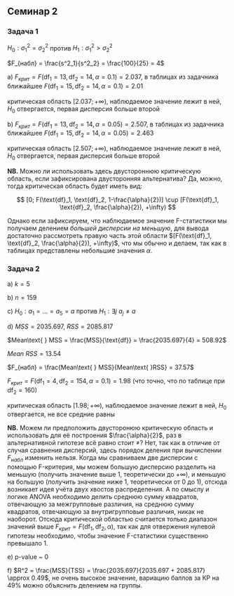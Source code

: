 ## Семинар 2

### Задача 1

$H_0: \sigma^2_1 = \sigma^2_2$ против $H_1: \sigma^2_1 > \sigma^2_2$

$F_{набл} = \frac{s^2_1}{s^2_2} = \frac{100}{25} = 4$

a) $F_{крит} = F(\text{df}_1 = 13, \text{df}_2 = 14, \alpha = 0.1) = 2.037$, в таблицах из задачника ближайшее $F(\text{df}_1 = 15, \text{df}_2 = 14, \alpha = 0.1) = 2.01$

критическая область $[2.037; +\infty)$, наблюдаемое значение лежит в ней, $H_0$ отвергается, первая дисперсия больше второй

b) $F_{крит} = F(\text{df}_1 = 13, \text{df}_2 = 14, \alpha = 0.05) = 2.507$, в таблицах из задачника ближайшее $F(\text{df}_1 = 15, \text{df}_2 = 14, \alpha = 0.05) = 2.463$

критическая область $[2.507; +\infty)$, наблюдаемое значение лежит в ней, $H_0$ отвергается, первая дисперсия больше второй

**NB.** Можно ли использовать здесь двустороннюю критическую область, если зафиксирована двусторонняя альтернатива? 
Да, можно, тогда критическая область будет иметь вид:

$$
[0; F(\text{df}_1, \text{df}_2, 1-\frac{\alpha}{2})] \cup [F(\text{df}_1, \text{df}_2, \frac{\alpha}{2}), +\infty)
$$

Однако если зафиксируем, что наблюдаемое значение F-статистики мы получаем делением *большей дисперсии на меньшую*, для вывода 
достаточно рассмотреть правую часть этой области $[F(\text{df}_1, \text{df}_2, \frac{\alpha}{2}), +\infty)$, что мы обычно и делаем, 
так как в таблицах представлены небольшие значения $\alpha$.

### Задача 2

a) $k = 5$

b) $n = 159$

c) $H_0: a_1  = \dots = a_5 = a$ против $H_1: \exists j \text{ } a_j \ne a$

d) $MSS = 2035.697$, $RSS = 2085.817$

$Mean\text{ } MSS = \frac{MSS}{\text{df}} = \frac{2035.697}{4} = 508.92$

$Mean\text{ } RSS = 13.54$

$F_{набл} = \frac{Mean\text{ } MSS}{Mean\text{ }RSS} = 37.57$

$F_{крит} = F(\text{df}_1 = 4, \text{df}_2 = 154, \alpha = 0.1) = 1.98$ (что точно, что по таблице при $\text{df}_2 = 160$)

критическая область $[1.98; +\infty)$, наблюдаемое значение лежит в ней, $H_0$ отвергается, не все средние равны

**NB.** Можем ли предположить двусторонюю критическую область и использовать для её построения $\frac{\alpha}{2}$, раз в альтернативной гипотезе всё равно стоит $\ne$? 
Нет, так как в отличие от случая сравнения дисперсий, здесь порядок деления при вычислении $F_{набл}$ изменить нельзя. Когда мы сравниваем две дисперсии с помощью F-критерия, 
мы можем большую дисперсию разделить на меньшую (получить значение выше 1, теоретически до $+\infty$), и меньшую на большую (получить значение ниже 1, 
теоретически от 0 до 1), отсюда возникает идея учёта двух хвостов распределения. А по смыслу и логике ANOVA необходимо делить среднюю 
сумму квадратов, отвечающую за межгрупповые различия, на среднюю сумму квадратов, отвечающую за внутригрупповые различия, никак не наоборот. 
Отсюда критической областью считается только диапазон значений выше $F_{крит} = F(\text{df}_1, \text{df}_2, \alpha)$, так как для отвержения 
нулевой гипотезы необходимо, чтобы значение F-статистики существенно превышало 1.

e) p-value ~ 0

f) $R^2 = \frac{MSS}{TSS} = \frac{2035.697}{2035.697 + 2085.817} \approx 0.49$, не очень высокое значение, 
вариацию баллов за КР на 49\% можно объяснить делением на группы.
